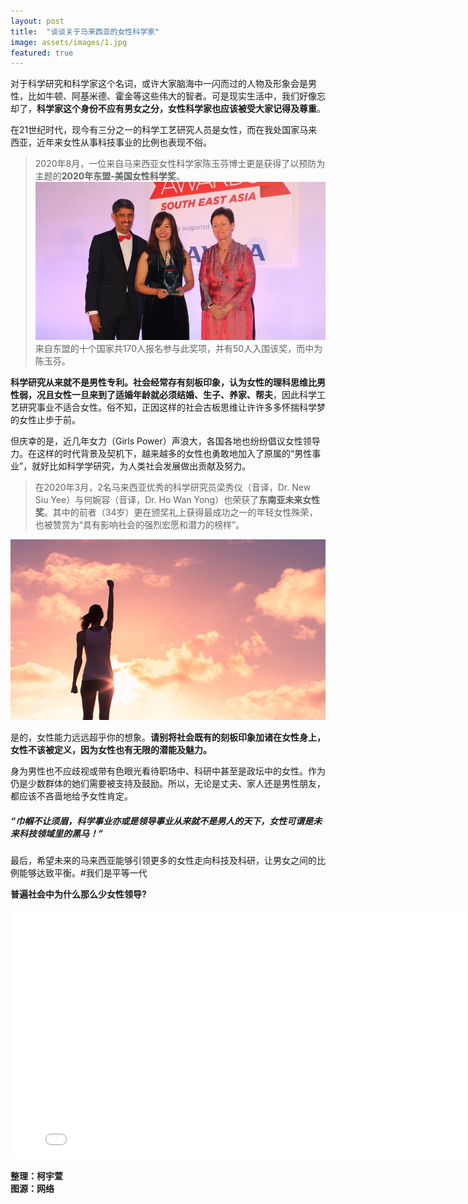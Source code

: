```yaml
---
layout: post
title:  "谈谈关于马来西亚的女性科学家"
image: assets/images/1.jpg
featured: true
---
```


对于科学研究和科学家这个名词，或许大家脑海中一闪而过的人物及形象会是男性，比如牛顿、阿基米德、霍金等这些伟大的智者。可是现实生活中，我们好像忘却了，**科学家这个身份不应有男女之分，女性科学家也应该被受大家记得及尊重**。

在21世纪时代，现今有三分之一的科学工艺研究人员是女性，而在我处国家马来西亚，近年来女性从事科技事业的比例也表现不俗。   

> 2020年8月，一位来自马来西亚女性科学家陈玉芬博士更是获得了以预防为主题的**2020年东盟-美国女性科学奖**。
> ![002](../assets/images/4.jpg)
> 来自东盟的十个国家共170人报名参与此奖项，并有50人入围该奖，而中为陈玉芬。


**科学研究从来就不是男性专利。**社会经常存有刻板印象，认为女性的理科思维比男性弱，况且女性一旦来到了适婚年龄就必须**结婚、生子、养家、帮夫**，因此科学工艺研究事业不适合女性。俗不知，正因这样的社会古板思维让许许多多怀揣科学梦的女性止步于前。

但庆幸的是，近几年女力（Girls Power）声浪大，各国各地也纷纷倡议女性领导力。在这样的时代背景及契机下，越来越多的女性也勇敢地加入了原属的“男性事业”，就好比如科学学研究，为人类社会发展做出贡献及努力。

> 在2020年3月，2名马来西亚优秀的科学研究员梁秀仪（音译，Dr. New Siu Yee）与何婉容（音译，Dr. Ho Wan Yong）也荣获了**东南亚未来女性奖**。其中的前者（34岁）更在颁奖礼上获得最成功之一的年轻女性殊荣，也被赞赏为“具有影响社会的强烈宏愿和潜力的榜样”。

![003](../assets/images/3.jpg)


是的，女性能力远远超乎你的想象。**请别将社会既有的刻板印象加诸在女性身上，女性不该被定义，因为女性也有无限的潜能及魅力。**


身为男性也不应歧视或带有色眼光看待职场中、科研中甚至是政坛中的女性。作为仍是少数群体的她们需要被支持及鼓励。所以，无论是丈夫、家人还是男性朋友，都应该不吝啬地给予女性肯定。

##### “巾帼不让须眉，科学事业亦或是领导事业从来就不是男人的天下，女性可谓是未来科技领域里的黑马！”

最后，希望未来的马来西亚能够引领更多的女性走向科技及科研，让男女之间的比例能够达致平衡。#我们是平等一代





 **普遍社会中为什么那么少女性领导?**
 <iframe width="800" height="400" src="//player.bilibili.com/player.html?aid=21946204&bvid=BV1rW411K7Le&cid=36248978&page=1" scrolling="no" border="0" frameborder="no" framespacing="0" allowfullscreen="true"> </iframe>



**整理：柯宇萱**  
**图源：网络**
